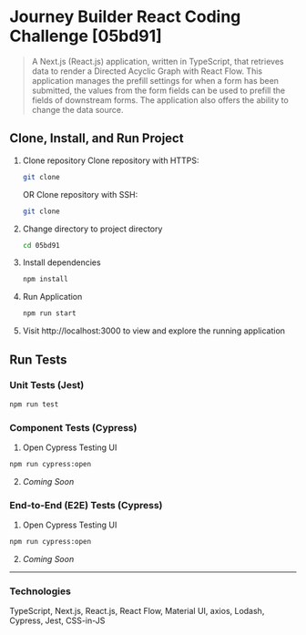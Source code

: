 # Journey Builder React Coding Challenge [05bd91]

> A Next.js (React.js) application, written in TypeScript, that retrieves data to render a Directed Acyclic Graph with React Flow. This application manages the prefill settings for when a form has been submitted, the values from the form fields can be used to prefill the fields of downstream forms. The application also offers the ability to change the data source.

## Clone, Install, and Run Project
1. Clone repository
   Clone repository with HTTPS:
   ```bash
   git clone
   ```
   OR
   Clone repository with SSH:
   ```bash
   git clone
   ```
2. Change directory to project directory
   ```bash
   cd 05bd91
   ```
3. Install dependencies
   ```bash
   npm install
   ```
5. Run Application
   ```bash
   npm run start
   ```
6. Visit http://localhost:3000 to view and explore the running application

## Run Tests
### Unit Tests (Jest)
```bash
npm run test
```
### Component Tests (Cypress)
1. Open Cypress Testing UI
  ```bash
  npm run cypress:open
  ```
2. _Coming Soon_
### End-to-End (E2E) Tests (Cypress)
1. Open Cypress Testing UI
  ```bash
  npm run cypress:open
  ```
2. _Coming Soon_

---

### Technologies
TypeScript, Next.js, React.js, React Flow, Material UI, axios, Lodash, Cypress, Jest, CSS-in-JS
